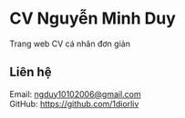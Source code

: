 # CV Nguyễn Minh Duy

Trang web CV cá nhân đơn giản

## Liên hệ
Email: ngduy10102006@gmail.com  
GitHub: https://github.com/1diorliv
